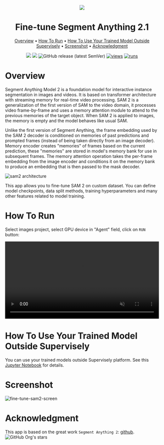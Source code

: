 <div align="center" markdown>
<img src="https://github.com/user-attachments/assets/1416d5b0-0d5e-456a-9a5b-c6ddf164b6d0"/>  

# Fine-tune Segment Anything 2.1

<p align="center">
  <a href="#Overview">Overview</a> •
  <a href="#How-To-Run">How To Run</a> •
  <a href="#How-To-Use-Your-Trained-Model-Outside-Supervisely">How To Use Your Trained Model Outside Supervisely</a> •
  <a href="#Screenshot">Screenshot</a> •
  <a href="#Acknowledgment">Acknowledgment</a>
</p>

[![](https://img.shields.io/badge/supervisely-ecosystem-brightgreen)](https://ecosystem.supervise.ly/apps/supervisely-ecosystem/serve-segment-anything-2/train)
[![](https://img.shields.io/badge/slack-chat-green.svg?logo=slack)](https://supervise.ly/slack)
![GitHub release (latest SemVer)](https://img.shields.io/github/v/release/supervisely-ecosystem/serve-segment-anything-2)
[![views](https://app.supervise.ly/img/badges/views/supervisely-ecosystem/serve-segment-anything-2/train.png)](https://supervise.ly)
[![runs](https://app.supervise.ly/img/badges/runs/supervisely-ecosystem/serve-segment-anything-2/train.png)](https://supervise.ly)

</div>

# Overview

Segment Anything Model 2 is a foundation model for interactive instance segmentation in images and videos. It is based on transformer architecture with streaming memory for real-time video processing. SAM 2 is a generalization of the first version of SAM to the video domain, it processes video frame-by-frame and uses a memory attention module to attend to the previous memories of the target object. When SAM 2 is applied to images, the memory is empty and the model behaves like usual SAM.

Unlike the first version of Segment Anything, the frame embedding used by the SAM 2 decoder is conditioned on memories of past predictions and prompted frames (instead of being taken directly from an image decoder). Memory encoder creates "memories" of frames based on the current prediction, these "memories" are stored in model's memory bank for use in subsequent frames.  The memory attention operation takes the per-frame embedding from the image encoder and conditions it on the memory bank to produce an embedding that is then passed to the mask decoder. 

![sam2 architecture](https://github.com/supervisely-ecosystem/serve-segment-anything-2/releases/download/v0.0.1/sam2_architecture.png)

This app allows you to fine-tune SAM 2 on custom dataset. You can define model checkpoints, data split methods, training hyperparameters and many other features related to model training.

# How To Run

Select images project, select GPU device in "Agent" field, click on `RUN` button:

<video width="100%" preload="auto" autoplay muted loop>
    <source src="https://github.com/supervisely-ecosystem/serve-segment-anything-2/releases/download/untagged-0535751fccc51c9f9cd7/start_fine-tune-sam2.mp4" type="video/mp4">
</video>

# How To Use Your Trained Model Outside Supervisely

You can use your trained models outside Supervisely platform. See this [Jupyter Notebook](https://github.com/supervisely-ecosystem/serve-segment-anything-2/blob/master/train/outside_supervisely/inference_outside_supervisely.ipynb) for details.
  
# Screenshot

![fine-tune-sam2-screen](https://github.com/user-attachments/assets/b6bfecbc-2508-4eab-8455-b825f3c91ef8)

# Acknowledgment

This app is based on the great work `Segment Anything 2`: [github](https://github.com/facebookresearch/segment-anything-2). ![GitHub Org's stars](https://img.shields.io/github/stars/facebookresearch/segment-anything-2?style=social)